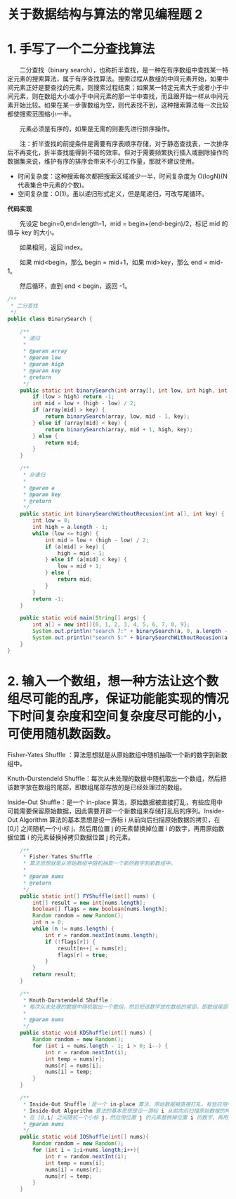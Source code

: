 # 关于数据结构与算法的常见编程题 2

# 1. 手写了一个二分查找算法

　　二分查找（binary search），也称折半查找，是一种在有序数组中查找某一特定元素的搜索算法，属于有序查找算法。搜索过程从数组的中间元素开始，如果中间元素正好是要查找的元素，则搜索过程结束；如果某一特定元素大于或者小于中间元素，则在数组大小或小于中间元素的那一半中查找，而且跟开始一样从中间元素开始比较。如果在某一步骤数组为空，则代表找不到，这种搜索算法每一次比较都使搜索范围缩小一半。

　　元素必须是有序的，如果是无需的则要先进行排序操作。

　　注：折半查找的前提条件是需要有序表顺序存储，对于静态查找表，一次排序后不再变化，折半查找能得到不错的效率。但对于需要频繁执行插入或删除操作的数据集来说，维护有序的排序会带来不小的工作量，那就不建议使用。

* 时间复杂度：这种搜索每次都把搜索区域减少一半，时间复杂度为 O(logN)(N 代表集合中元素的个数)。
* 空间复杂度：O(1)。虽以递归形式定义，但是尾递归，可改写尾循环。

**代码实现**

　　先设定 begin=0,end=length-1，mid = begin+(end-begin)/2，标记 mid 的值与 key 的大小。

　　如果相同，返回 index。

　　如果 mid<begin，那么 begin = mid+1，如果 mid>key，那么 end = mid-1。

　　然后循环，直到 end < begin，返回 -1。

```java
/**
 * 二分查找
 */
public class BinarySearch {

    /**
     * 递归
     *
     * @param array
     * @param low
     * @param high
     * @param key
     * @return
     */
    public static int binarySearch(int array[], int low, int high, int key) {
        if (low > high) return -1;
        int mid = low + (high - low) / 2;
        if (array[mid] > key) {
            return binarySearch(array, low, mid - 1, key);
        } else if (array[mid] < key) {
            return binarySearch(array, mid + 1, high, key);
        } else {
            return mid;
        }
    }

    /**
     * 非递归
     *
     * @param a
     * @param key
     * @return
     */
    public static int binarySearchWithoutRecusion(int a[], int key) {
        int low = 0;
        int high = a.length - 1;
        while (low <= high) {
            int mid = low + (high - low) / 2;
            if (a[mid] > key) {
                high = mid - 1;
            } else if (a[mid] < key) {
                low = mid + 1;
            } else {
                return mid;
            }
        }
        return -1;
    }

    public static void main(String[] args) {
        int a[] = new int[]{0, 1, 2, 3, 4, 5, 6, 7, 8, 9};
        System.out.println("search 7:" + binarySearch(a, 0, a.length - 1, 7));
        System.out.println("search 5:" + binarySearchWithoutRecusion(a, 5));
    }
}
```

# 2.  输入一个数组，想一种方法让这个数组尽可能的乱序，保证功能能实现的情况下时间复杂度和空间复杂度尽可能的小，可使用随机数函数。

Fisher-Yates Shuffle ：算法思想就是从原始数组中随机抽取一个新的数字到新数组中。

Knuth-Durstendeld Shuffle：每次从未处理的数据中随机取出一个数组，然后把该数字放在数组的尾部，即数组尾部存放的是已经处理过的数组。

Inside-Out Shuffle：是一个 in-place 算法，原始数据被直接打乱，有些应用中可能需要保留原始数据，因此需要开辟一个新数组来存储打乱后的序列。Inside-Out Algorithm 算法的基本思想是设一游标 i 从前向后扫描原始数据的拷贝，在 [0,i] 之间随机一个小标 j，然后用位置 j 的元素替换掉位置 i 的数字，再用原始数据位置 i 的元素替换掉拷贝数据位置 j 的元素。

```java
    /**
     * Fisher-Yates Shuffle ：
     * 算法思想就是从原始数组中随机抽取一个新的数字到新数组中。
     *
     * @param nums
     * @return
     */
    public static int[] FYShuffle(int[] nums) {
        int[] result = new int[nums.length];
        boolean[] flags = new boolean[nums.length];
        Random random = new Random();
        int n = 0;
        while (n != nums.length) {
            int r = random.nextInt(nums.length);
            if (!flags[r]) {
                result[n++] = nums[r];
                flags[r] = true;
            }
        }
        return result;
    }

    /**
     * Knuth-Durstendeld Shuffle：
     * 每次从未处理的数据中随机取出一个数组，然后把该数字放在数组的尾部，即数组尾部存放的是已经处理过的数组。
     *
     * @param nums
     */
    public static void KDShuffle(int[] nums) {
        Random random = new Random();
        for (int i = nums.length - 1; i > 0; i--) {
            int r = random.nextInt(i);
            int temp = nums[r];
            nums[r] = nums[i];
            nums[i] = temp;
        }
    }

    /**
     * Inside-Out Shuffle：是一个 in-place 算法，原始数据被直接打乱，有些应用中可能需要保留原始数据，因此需要开辟一个新数组来存储打乱后的序列。
     * Inside-Out Algorithm 算法的基本思想是设一游标 i 从前向后扫描原始数据的拷贝，
     * 在 [0,i] 之间随机一个小标 j，然后用位置 j 的元素替换掉位置 i 的数字，再用原始数据位置 i 的元素替换掉拷贝数据位置 j 的元素。
     * @param nums
     */
    public static void IOShuffle(int[] nums){
        Random random = new Random();
        for (int i = 1;i<nums.length;i++){
            int r = random.nextInt(i);
            int temp = nums[i];
            nums[i] = nums[r];
            nums[r] = temp;
        }
    }
```
